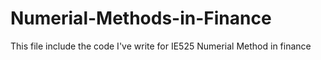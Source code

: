 # Numerial-Methods-in-Finance

This file include the code I've write for IE525 Numerial Method in finance
